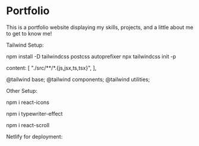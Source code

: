 # Portfolio

This is a portfolio website displaying my skills, projects, and a little about me to get to know me!

Tailwind Setup:

npm install -D tailwindcss postcss autoprefixer
npx tailwindcss init -p

content: [
"./src/**/*.{js,jsx,ts,tsx}",
],

@tailwind base;
@tailwind components;
@tailwind utilities;

Other Setup:

npm i react-icons

npm i typewriter-effect

npm i react-scroll

Netlify for deployment:
